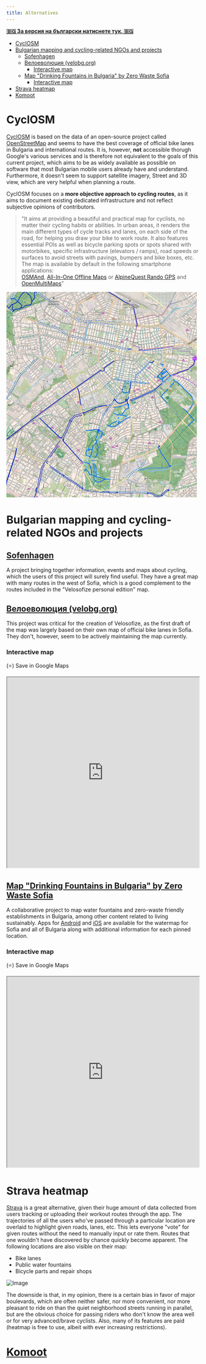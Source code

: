 ```yaml
---
title: Alternatives
---
```


[**🇧🇬 За версия на български натиснете тук. 🇧🇬**](/bg/alternatives.html)

- [CyclOSM](#cyclosm)
- [Bulgarian mapping and cycling-related NGOs and projects](#bulgarian-mapping-and-cycling-related-ngos-and-projects)
  - [Sofenhagen](#sofenhagen)
  - [Велоеволюция (velobg.org)](#велоеволюция-velobgorg)
    - [Interactive map](#interactive-map)
  - [Map "Drinking Fountains in Bulgaria" by Zero Waste Sofia](#map-drinking-fountains-in-bulgaria-by-zero-waste-sofia)
    - [Interactive map](#interactive-map-1)
- [Strava heatmap](#strava-heatmap)
- [Komoot](#komoot)

# CyclOSM

[CyclOSM](https://www.cyclosm.org/#map=8/42.604/25.620/cyclosm) is based on the data of an open-source project called [OpenStreetMap](openstreetmap.org) and seems to have the best coverage of official bike lanes in Bulgaria and international routes. It is, however, **not** accessible thorugh Google's various services and is therefore not equivalent to the goals of this current project, which aims to be as widely available as possible on software that most Bulgarian mobile users already have and understand. Furthermore, it doesn't seem to support satellite imagery, Street and 3D view, which are very helpful when planning a route.

CyclOSM focuses on a **more objective approach to cycling routes**, as it aims to document existing dedicated infrastructure and not reflect subjective opinions of contributors.

> "It aims at providing a beautiful and practical map for cyclists, no matter their cycling habits or abilities.
>In urban areas, it renders the main different types of cycle tracks and lanes, on each side of the road, for helping you draw your bike to work route. It also features essential POIs as well as bicycle parking spots or spots shared with motorbikes, specific infrastructure (elevators / ramps), road speeds or surfaces to avoid streets with pavings, bumpers and bike boxes, etc.\
> The map is available by default in the following smartphone applications:\
> [OSMAnd](https://osmand.net/), [All-In-One Offline Maps](https://play.google.com/store/apps/details?id=net.psyberia.offlinemaps) or [AlpineQuest Rando GPS](https://alpinequest.net/) and [OpenMultiMaps](https://framagit.org/tom79/openmaps)"

<img src="../attachments/cyclosm.png" alt="Image" width="500">

# Bulgarian mapping and cycling-related NGOs and projects

## [Sofenhagen](https://sofenhagen.com) 

A project bringing together information, events and maps about cycling, which the users of this project will surely find useful.
They have a great map with many routes in the west of Sofia, which is a good complement to the routes included in the "Velosofize personal edition" map.

## [Велоеволюция (velobg.org)](https://velobg.org/infrastructure/bikelines-sofia)

This project was critical for the creation of Velosofize, as the first draft of the map was largely based on their own map of official bike lanes in Sofia.
They don't, however, seem to be actively maintaining the map currently.

### Interactive map

(⭐) Save in Google Maps

<iframe src="https://www.google.com/maps/d/embed?mid=1yKOlErvOsb1zR2fou8wKUXaN9tI&ehbc=2E312F"
  width="100%" height="500" allowfullscreen loading="lazy">
</iframe>

## [Map "Drinking Fountains in Bulgaria" by Zero Waste Sofia](https://zerowastesofia.com/watermap/)

A collaborative project to map water fountains and zero-waste friendly establishments in Bulgaria, among other content related to living sustainably.
Apps for [Android](https://play.google.com/store/apps/details?id=com.epicmillennium.cheshmap&pli=1) and [iOS](https://apps.apple.com/bg/app/%D1%87%D0%B5%D1%88%D0%BC%D0%B8%D1%82%D0%B5-%D0%B2-%D0%B1%D1%8A%D0%BB%D0%B3%D0%B0%D1%80%D0%B8%D1%8F/id6741713970) are available for the watermap for Sofia and all of Bulgaria along with additional information for each pinned location.

### Interactive map

(⭐) Save in Google Maps

<iframe src="https://www.google.com/maps/d/embed?mid=1s1SiRpB38OK8MYMPQGTm1WQ3dK2XPfg&ehbc=2E312F"
  width="100%" height="500" allowfullscreen loading="lazy">
</iframe>

# Strava heatmap

[Strava](https://www.strava.com/maps/global-heatmap?sport=Ride&style=standard&terrain=false&labels=true&poi=true&cPhotos=true&gColor=mobileblue&gOpacity=100#7.64/42.856/25.244) is a great alternative, given their huge amount of data collected from users tracking or uploading their workout routes through the app. The trajectories of all the users who've passed through a particular location are overlaid to highlight given roads, lanes, etc. This lets everyone "vote" for given routes without the need to manually input or rate them. Routes that one wouldn't have discovered by chance quickly become apparent.
The following locations are also visible on their map:

- Bike lanes
- Public water fountains
- Bicycle parts and repair shops

<img src="../attachments/strava_heatmap.png" alt="Image" width="300">

The downside is that, in my opinion, there is a certain bias in favor of major boulevards, which are often neither safer, nor more convenient, nor more pleasant to ride on than the quiet neighborhood streets running in parallel, but are the obvious choice for passing riders who don't know the area well or for very advanced/brave cyclists.
Also, many of its features are paid (heatmap is free to use, albeit with ever increasing restrictions).

# [Komoot](https://www.komoot.com/)
